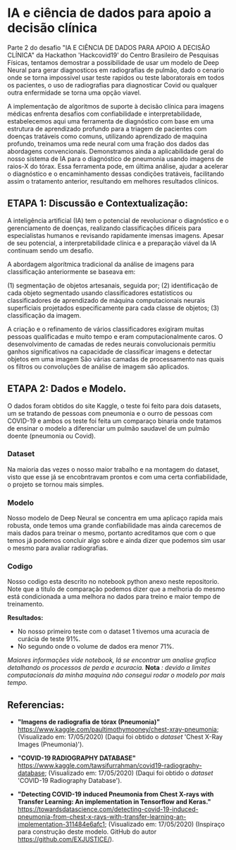 # IA e ciência de dados para apoio a decisão clínica 

Parte 2 do desafio "IA E CIÊNCIA DE DADOS PARA APOIO A DECISÃO CLÍNICA" da Hackathon 'Hackcovid19' do Centro Brasileiro de Pesquisas Físicas, tentamos demostrar a possibilidade de usar um modelo de Deep Neural para gerar diagnosticos em radiografias de pulmão, dado o cenario onde se torna impossivel usar teste rapidos ou teste laboratorais em todos os pacientes, o uso de radiografias para diagnosticar Covid ou qualquer outra enfermidade se torna uma opção viavel.

A implementação de algoritmos de suporte à decisão clínica para imagens médicas enfrenta desafios com confiabilidade e interpretabilidade, estabelecemos aqui uma ferramenta de diagnóstico com base em uma estrutura de aprendizado profundo para a triagem de pacientes com doenças tratáveis como comuns, utilizando aprendizado de maquina profundo, treinamos uma rede neural com uma fração dos dados das abordagens convencionais. Demonstramos ainda a aplicabilidade geral do nosso sistema de IA para o diagnóstico de pneumonia usando imagens de raios-X do tórax. Essa ferramenta pode, em última análise, ajudar a acelerar o diagnóstico e o encaminhamento dessas condições tratáveis, facilitando assim o tratamento anterior, resultando em melhores resultados clínicos.


## ETAPA 1: Discussão e Contextualização:

A inteligência artificial (IA) tem o potencial de revolucionar o diagnóstico e o gerenciamento de doenças, realizando classificações difíceis para especialistas humanos e revisando rapidamente imensas imagens. Apesar de seu potencial, a interpretabilidade clínica e a preparação viável da IA continuam sendo um desafio.

A abordagem algorítmica tradicional da análise de imagens para classificação anteriormente se baseava em:

(1) segmentação de objetos artesanais, seguida por;
(2) identificação de cada objeto segmentado usando classificadores estatísticos ou classificadores de aprendizado de máquina computacionais neurais superficiais projetados especificamente para cada classe de objetos;
(3) classificação da imagem.

A criação e o refinamento de vários classificadores exigiram muitas pessoas qualificadas e muito tempo e eram computacionalmente caros. O desenvolvimento de camadas de redes neurais convolucionais permitiu ganhos significativos na capacidade de classificar imagens e detectar objetos em uma imagem São várias camadas de processamento nas quais os filtros ou convoluções de análise de imagem são aplicados.
   
## ETAPA 2: Dados e Modelo.

O dados foram obtidos do site Kaggle, o teste foi feito para dois datasets, um se tratando de pessoas com pneumonia e o ourro de pessoas com COVID-19 e ambos os teste foi feita um comparaço binaria onde tratamos de ensinar o modelo a diferenciar um pulmão saudavel de um pulmão doente (pneumonia ou Covid).

### Dataset

Na maioria das vezes o nosso maior trabalho e na montagem do dataset, visto que esse já se encobntravam prontos e com uma certa confiabilidade, o projeto se tornou mais simples.

### Modelo

Nosso modelo de Deep Neural se concentra em uma aplicaço rapida mais robusta, onde temos uma grande confiabilidade mas ainda carecemos de mais dados para treinar o mesmo, portanto acreditamos que com o que temos já podemos concluir algo sobre e ainda dizer que podemos sim usar o mesmo para avaliar radiografias.

### Codigo

Nosso codigo esta descrito no notebook python anexo neste repositorio. Note que a titulo de comparação podemos dizer que a melhoria do mesmo está condicionada a uma melhora no dados para treino e maior tempo de treinamento.
  
  **Resultados:**
  
  - No nosso primeiro teste com o dataset 1 tivemos uma acuracia de curácia de teste 91%.
  - No segundo onde o volume de dados era menor 71%.
  
  *Maiores informações vide notebook, lá se encontrar um analise grafica detalhando os processos de perda e acuracia.*
 **Nota** *: devido a limites computacionais da minha maquina não consegui rodar o modelo por mais tempo.*
  
## Referencias:

* **"Imagens de radiografia de tórax (Pneumonia)"** https://www.kaggle.com/paultimothymooney/chest-xray-pneumonia; (Visualizado em: 17/05/2020) (Daqui foi obtido o *dataset* 'Chest X-Ray Images (Pneumonia)').

* **"COVID-19 RADIOGRAPHY DATABASE"** https://www.kaggle.com/tawsifurrahman/covid19-radiography-database; (Visualizado em: 17/05/2020) (Daqui foi obtido o *dataset* 'COVID-19 Radiography Database').

* **"Detecting COVID-19 induced Pneumonia from Chest X-rays with Transfer Learning: An implementation in Tensorflow and Keras."** https://towardsdatascience.com/detecting-covid-19-induced-pneumonia-from-chest-x-rays-with-transfer-learning-an-implementation-311484e6afc1; (Visualizado em: 17/05/2020) (Inspiraço para construção deste modelo. GitHub do autor https://github.com/EXJUSTICE/).

